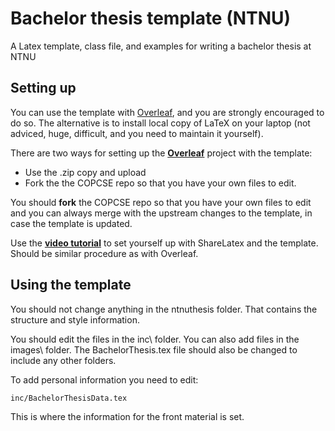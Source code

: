 # Bachelor thesis template (NTNU)

A Latex template, class file, and examples for writing a bachelor thesis at NTNU

## Setting up

You can use the template with [Overleaf](http://overleaf.com), and you are strongly encouraged to do so. The alternative is to install local copy of LaTeX on your laptop (not adviced, huge, difficult, and you need to maintain it yourself).

There are two ways for setting up the [**Overleaf**](http://overleaf.com) project with the template:
* Use the .zip copy and upload
* Fork the the COPCSE repo so that you have your own files to edit.

You should **fork** the COPCSE repo so that you have your own files to edit and you can always merge with the upstream changes to the template, in case the template is updated. 

Use the [**video tutorial**](https://youtu.be/wfej8tQkFmY) to set yourself up with ShareLatex and the template. Should be similar procedure as with Overleaf.


## Using the template

You should not change anything in the ntnuthesis folder.  That contains the structure and style information.

You should edit the files in the inc\ folder.  You can also add files in the images\ folder.  The BachelorThesis.tex file should also be changed to include any other folders. 

To add personal information you need to edit:
```
inc/BachelorThesisData.tex
```
This is where the information for the front material is set.
